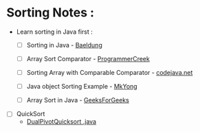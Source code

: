 # Sorting Notes :

+ Learn sorting in Java first : 
    - [ ] Sorting in Java - [Baeldung](http://www.baeldung.com/java-sorting)
    - [ ] Array Sort Comparator - [ProgrammerCreek](https://www.programcreek.com/2013/11/arrays-sort-comparator/)
    - [ ] Sorting Array with Comparable Comparator - [codejava.net](http://www.codejava.net/java-core/collections/sorting-arrays-examples-with-comparable-and-comparator)
    - [ ] Java object Sorting Example - [MkYong](https://www.mkyong.com/java/java-object-sorting-example-comparable-and-comparator/) 
    - [ ] Array Sort in Java - [GeeksForGeeks](https://www.geeksforgeeks.org/arrays-sort-in-java-with-examples/)
    

- [ ] QuickSort
    - [DualPivotQuicksort .java](https://github.com/google/j2objc/blob/master/jre_emul/android/platform/libcore/ojluni/src/main/java/java/util/DualPivotQuicksort.java)
